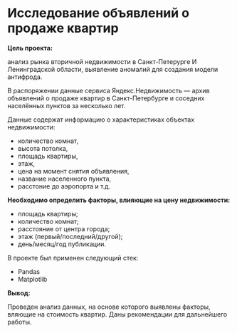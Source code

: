 # Исследование объявлений о продаже квартир

**Цель проекта:**

анализ рынка вторичной недвижимости в Санкт-Петерурге И Ленинградской области, выявление аномалий для создания модели антифрода.


В распоряжении данные сервиса Яндекс.Недвижимость — архив объявлений о продаже квартир в Санкт-Петербурге и соседних населённых пунктов за несколько лет. 

Данные содержат информацию о характеристиках объектах недвижимости: 
 - количество комнат,
 - высота потолка,
 - площадь квартиры,
 - этаж,
 - цена на момент снятия объявления,
 - название населенного пункта,
 -  расстоние до аэропорта и т.д.

**Необходимо определить факторы, влияющие на цену недвижимости:**

 - площадь квартиры;
 - количество комнат;
 - расстояние от центра города;
 - этаж (первый/последний/другой);
 - день/месяц/год публикации.


В проекте был применен следующий стек:

 - Pandas
 - Matplotlib

**Вывод:**

Проведен анализ данных, на основе которого выявлены факторы, вляющие на стоимость квартир. Даны рекомендации для дальнейшего работы.
